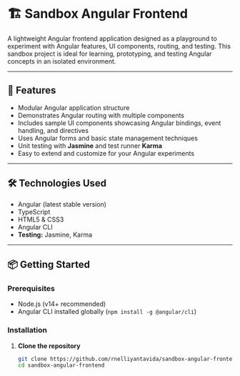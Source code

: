 # 🏗️ Sandbox Angular Frontend

A lightweight Angular frontend application designed as a playground to experiment with Angular features, UI components, routing, and testing. This sandbox project is ideal for learning, prototyping, and testing Angular concepts in an isolated environment.

---

## 🚀 Features

- Modular Angular application structure  
- Demonstrates Angular routing with multiple components  
- Includes sample UI components showcasing Angular bindings, event handling, and directives  
- Uses Angular forms and basic state management techniques  
- Unit testing with **Jasmine** and test runner **Karma**  
- Easy to extend and customize for your Angular experiments  

---

## 🛠️ Technologies Used

- Angular (latest stable version)  
- TypeScript  
- HTML5 & CSS3  
- Angular CLI  
- **Testing:** Jasmine, Karma  

---

## 📦 Getting Started

### Prerequisites

- Node.js (v14+ recommended)  
- Angular CLI installed globally (`npm install -g @angular/cli`)  

### Installation

1. **Clone the repository**

   ```bash
   git clone https://github.com/rnelliyantavida/sandbox-angular-frontend.git
   cd sandbox-angular-frontend
